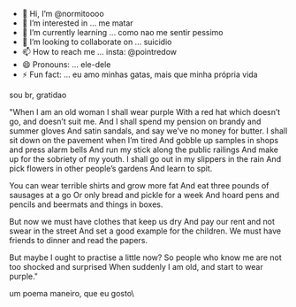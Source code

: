 - 👋 Hi, I’m @normitoooo
- 👀 I’m interested in ... me matar
- 🌱 I’m currently learning ... como nao me sentir pessimo
- 💞️ I’m looking to collaborate on ... suicidio
- 📫 How to reach me ... insta: @pointredow
- 😄 Pronouns: ... ele-dele
- ⚡ Fun fact: ... eu amo minhas gatas, mais que minha própria vida




sou br, gratidao



"When I am an old woman I shall wear purple
With a red hat which doesn’t go, and doesn’t suit me.
And I shall spend my pension on brandy and summer gloves
And satin sandals, and say we’ve no money for butter.
I shall sit down on the pavement when I’m tired
And gobble up samples in shops and press alarm bells
And run my stick along the public railings
And make up for the sobriety of my youth.
I shall go out in my slippers in the rain
And pick flowers in other people’s gardens
And learn to spit.

You can wear terrible shirts and grow more fat
And eat three pounds of sausages at a go
Or only bread and pickle for a week
And hoard pens and pencils and beermats and things in boxes.

But now we must have clothes that keep us dry
And pay our rent and not swear in the street
And set a good example for the children.
We must have friends to dinner and read the papers.

But maybe I ought to practise a little now?
So people who know me are not too shocked and surprised
When suddenly I am old, and start to wear purple."


um poema maneiro, que eu gosto\


<!---
normitoooo/normitoooo is a ✨ special ✨ repository because its `README.md` (this file) appears on your GitHub profile.
You can click the Preview link to take a look at your changes.
--->
